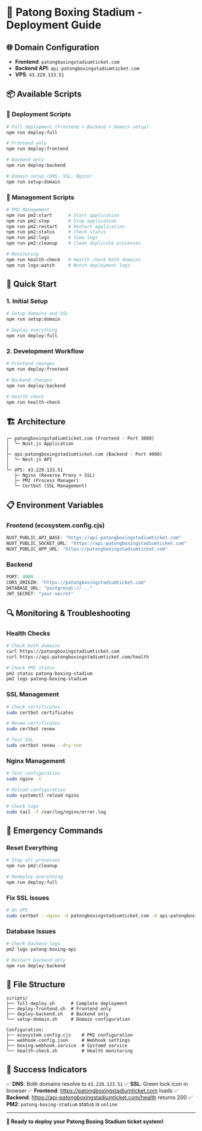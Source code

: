# 🥊 Patong Boxing Stadium - Deployment Guide

## 🌐 **Domain Configuration**

- **Frontend**: `patongboxingstadiumticket.com`
- **Backend API**: `api-patongboxingstadiumticket.com`
- **VPS**: `43.229.133.51`

## 📦 **Available Scripts**

### 🚀 **Deployment Scripts**

```bash
# Full deployment (Frontend + Backend + Domain setup)
npm run deploy:full

# Frontend only
npm run deploy:frontend  

# Backend only
npm run deploy:backend

# Domain setup (DNS, SSL, Nginx)
npm run setup:domain
```

### 🔧 **Management Scripts**

```bash
# PM2 Management
npm run pm2:start      # Start application
npm run pm2:stop       # Stop application  
npm run pm2:restart    # Restart application
npm run pm2:status     # Check status
npm run pm2:logs       # View logs
npm run pm2:cleanup    # Clean duplicate processes

# Monitoring
npm run health-check   # Health check both domains
npm run logs:watch     # Watch deployment logs
```

## 🎯 **Quick Start**

### 1. **Initial Setup**
```bash
# Setup domains and SSL
npm run setup:domain

# Deploy everything
npm run deploy:full
```

### 2. **Development Workflow**
```bash
# Frontend changes
npm run deploy:frontend

# Backend changes  
npm run deploy:backend

# Health check
npm run health-check
```

## 🏗️ **Architecture**

```
┌─ patongboxingstadiumticket.com (Frontend - Port 3000)
│  └─ Nuxt.js Application
│
├─ api-patongboxingstadiumticket.com (Backend - Port 4000)  
│  └─ Nest.js API
│
└─ VPS: 43.229.133.51
   ├─ Nginx (Reverse Proxy + SSL)
   ├─ PM2 (Process Manager)
   └─ Certbot (SSL Management)
```

## 📋 **Environment Variables**

### Frontend (ecosystem.config.cjs)
```javascript
NUXT_PUBLIC_API_BASE: "https://api-patongboxingstadiumticket.com"
NUXT_PUBLIC_SOCKET_URL: "https://api-patongboxingstadiumticket.com"
NUXT_PUBLIC_APP_URL: "https://patongboxingstadiumticket.com"
```

### Backend
```javascript
PORT: 4000
CORS_ORIGIN: "https://patongboxingstadiumticket.com"
DATABASE_URL: "postgresql://..."
JWT_SECRET: "your-secret"
```

## 🔍 **Monitoring & Troubleshooting**

### Health Checks
```bash
# Check both domains
curl https://patongboxingstadiumticket.com
curl https://api-patongboxingstadiumticket.com/health

# Check PM2 status
pm2 status patong-boxing-stadium
pm2 logs patong-boxing-stadium
```

### SSL Management
```bash
# Check certificates
sudo certbot certificates

# Renew certificates
sudo certbot renew

# Test SSL
sudo certbot renew --dry-run
```

### Nginx Management
```bash
# Test configuration
sudo nginx -t

# Reload configuration
sudo systemctl reload nginx

# Check logs
sudo tail -f /var/log/nginx/error.log
```

## 🚨 **Emergency Commands**

### Reset Everything
```bash
# Stop all processes
npm run pm2:cleanup

# Redeploy everything
npm run deploy:full
```

### Fix SSL Issues
```bash
# On VPS
sudo certbot --nginx -d patongboxingstadiumticket.com -d api-patongboxingstadiumticket.com
```

### Database Issues
```bash
# Check backend logs
pm2 logs patong-boxing-api

# Restart backend only
npm run deploy:backend
```

## 📁 **File Structure**

```
scripts/
├── full-deploy.sh      # Complete deployment
├── deploy-frontend.sh  # Frontend only
├── deploy-backend.sh   # Backend only
└── setup-domain.sh     # Domain configuration

Configuration:
├── ecosystem.config.cjs    # PM2 configuration
├── webhook-config.json     # Webhook settings
├── boxing-webhook.service  # Systemd service
└── health-check.sh         # Health monitoring
```

## 🎉 **Success Indicators**

✅ **DNS**: Both domains resolve to `43.229.133.51`
✅ **SSL**: Green lock icon in browser
✅ **Frontend**: https://patongboxingstadiumticket.com loads
✅ **Backend**: https://api-patongboxingstadiumticket.com/health returns 200
✅ **PM2**: `patong-boxing-stadium` status is `online`

---

**🥊 Ready to deploy your Patong Boxing Stadium ticket system!**
